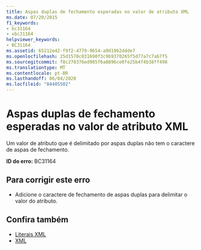 ```yaml
---
title: Aspas duplas de fechamento esperadas no valor de atributo XML
ms.date: 07/20/2015
f1_keywords:
- bc31164
- vbc31164
helpviewer_keywords:
- BC31164
ms.assetid: 65212e42-f9f2-4779-9654-a9d1962ddde7
ms.openlocfilehash: 25d1578c831690f3c9b9370265f5d77a7c7ab7f5
ms.sourcegitcommit: f8c270376ed905f6a8896ce0fe25b4f4b38ff498
ms.translationtype: MT
ms.contentlocale: pt-BR
ms.lasthandoff: 06/04/2020
ms.locfileid: "84405502"
---
```

# <a name="expected-matching-closing-double-quote-for-xml-attribute-value"></a>Aspas duplas de fechamento esperadas no valor de atributo XML
Um valor de atributo que é delimitado por aspas duplas não tem o caractere de aspas de fechamento.  
  
 **ID do erro:** BC31164  
  
## <a name="to-correct-this-error"></a>Para corrigir este erro  
  
- Adicione o caractere de fechamento de aspas duplas para delimitar o valor do atributo.  
  
## <a name="see-also"></a>Confira também

- [Literais XML](../language-reference/xml-literals/index.md)
- [XML](../programming-guide/language-features/xml/index.md)
